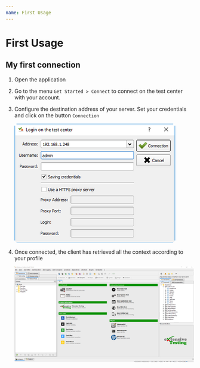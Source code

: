 ```yaml
---
name: First Usage
---
```


# First Usage

## My first connection

1. Open the application

2. Go to the menu `Get Started > Connect` to connect on the test center with your account.
    
3. Configure the destination address of your server. Set your credentials and click on the button `Connection`

    ![](/docs/images/client_connect.png)
    
4. Once connected, the client has retrieved all the context according to your profile

    ![](/docs/images/client_online.png)
    
